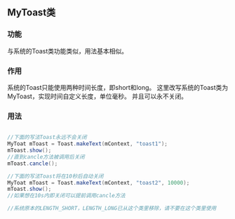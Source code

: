 ## MyToast类

### 功能
与系统的Toast类功能类似，用法基本相似。

### 作用
系统的Toast只能使用两种时间长度，即short和long。
这里改写系统的Toast类为MyToast，实现时间自定义长度，单位毫秒。
并且可以永不关闭。

### 用法

``` java

//下面的写法Toast永远不会关闭
MyToat mToast = Toast.makeText(mContext, "toast1");
mToast.show();
//直到cancle方法被调用后关闭
mToast.cancle();

//下面的写法Toast将在10秒后自动关闭
MyToat mToast = Toast.makeText(mContext, "toast2", 10000);
mToast.show();
//如果想在10s内即关闭可以提前调用cancle方法

//系统原本的LENGTH_SHORT，LENGTH_LONG已从这个类里移除，请不要在这个类里使用

```
